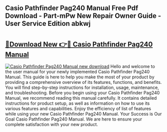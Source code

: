 ## Casio Pathfinder Pag240 Manual Free Pdf Download - Part-mPw New Repair Owner Guide - User Service Edition abkwj

# <h2><a href="http://bc3517.oget.top/?id=Casio+Pathfinder+Pag240+Manual">🔗Download New 👉🔴 Casio Pathfinder Pag240 Manual</a></h2>

[![Casio Pathfinder Pag240 Manual new download](https://i.imgur.com/5g1atiW.png)](http://bc3517.oget.top/?id=Casio+Pathfinder+Pag240+Manual)
Hello and welcome to the user manual for your newly implemented Casio Pathfinder Pag240 Manual. This guide is here to help you make the most of your product by providing a comprehensive overview of its features, functions, and benefits. You will find step-by-step instructions for installation, usage, maintenance, and troubleshooting. Before you begin using your Casio Pathfinder Pag240 Manual, we recommend reading this manual carefully. It contains detailed instructions for product setup, as well as information on how to use its various features and capabilities. Enjoy the efficiency of list of features while using your new Casio Pathfinder Pag240 Manual. Your Success is Our Goal Casio Pathfinder Pag240 Manual. We are here to ensure your complete satisfaction with your new product.
